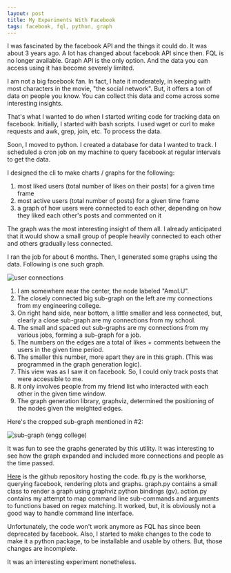 ```yaml
---
layout: post
title: My Experiments With Facebook
tags: facebook, fql, python, graph
---
```


I was fascinated by the facebook API and the things it could do. It was about 3 years ago. A lot has changed about facebook API since then. FQL is no longer available. Graph API is the only option. And the data you can access using it has become severely limited.

I am not a big facebook fan. In fact, I hate it moderately, in keeping with most characters in the movie, "the social network". But, it offers a ton of data on people you know. You can collect this data and come across some interesting insights.

That's what I wanted to do when I started writing code for tracking data on facebook. Initially, I started with bash scripts. I used wget or curl to make requests and awk, grep, join, etc. To process the data.

Soon, I moved to python. I created a database for data I wanted to track. I scheduled a cron job on my machine to query facebook at regular intervals to get the data.

I designed the cli to make charts / graphs for the following:
1. most liked users (total number of likes on their posts) for a given time frame
2. most active users (total number of posts) for a given time frame
3. a graph of how users were connected to each other, depending on how they liked each other's posts and commented on it

The graph was the most interesting insight of them all. I already anticipated that it would show a small group of people heavily connected to each other and others gradually less connected.

I ran the job for about 6 months. Then, I generated some graphs using the data. Following is one such graph.

![user connections](https://i.imgur.com/etExgqx.png)

1. I am somewhere near the center, the node labeled "Amol.U".
2. The closely connected big sub-graph on the left are my connections from my engineering college.
3. On right hand side, near bottom, a little smaller and less connected, but, clearly a close sub-graph are my connections from my school.
4. The small and spaced out sub-graphs are my connections from my various jobs, forming a sub-graph for a job.
5. The numbers on the edges are a total of likes + comments between the users in the given time period.
6. The smaller this number, more apart they are in this graph. (This was programmed in the graph generation logic).
7. This view was as I saw it on facebook. So, I could only track posts that were accessible to me.
8. It only involves people from my friend list who interacted with each other in the given time window.
9. The graph generation library, graphviz, determined the positioning of the nodes given the weighted edges.

Here's the cropped sub-graph mentioned in #2:

![sub-graph (engg college)](https://i.imgur.com/RXcYyCP.png)

It was fun to see the graphs generated by this utility. It was interesting to see how the graph expanded and included more connections and people as the time passed.

[Here](https://github.com/amol9/fbstats) is the github repository hosting the code. fb.py is the workhorse, querying facebook, rendering plots and graphs. graph.py contains a small class to render a graph using graphviz python bindings (gv). action.py contains my attempt to map command line sub-commands and arguments to functions based on regex matching. It worked, but, it is obviously not a good way to handle command line interface.

Unfortunately, the code won't work anymore as FQL has since been deprecated by facebook. Also, I started to make changes to the code to make it a python package, to be installable and usable by others. But, those changes are incomplete.

It was an interesting experiment nonetheless.

